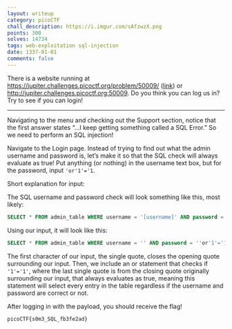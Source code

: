 ```yaml
---
layout: writeup
category: picoCTF
chall_description: https://i.imgur.com/sAfzwzX.png
points: 300
solves: 14734
tags: web-exploitation sql-injection
date: 1337-01-01
comments: false
---
```


There is a website running at https://jupiter.challenges.picoctf.org/problem/50009/ ([link](https://jupiter.challenges.picoctf.org/problem/50009/)) or http://jupiter.challenges.picoctf.org:50009. Do you think you can log us in? Try to see if you can login!  

---

Navigating to the menu and checking out the Support section, notice that the first answer states “...I keep getting something called a SQL Error.” So we need to perform an SQL injection!  

Navigate to the Login page. Instead of trying to find out what the admin username and password is, let’s make it so that the SQL check will always evaluate as true! Put anything (or nothing) in the username text box, but for the password, input `'or'1'='1`.  

Short explanation for input:  

The SQL username and password check will look something like this, most likely:  
```sql
SELECT * FROM admin_table WHERE username = '[username]' AND password = '[password]'
```
Using our input, it will look like this:  
```sql
SELECT * FROM admin_table WHERE username = '' AND password = ''or'1'='1'
```
The first character of our input, the single quote, closes the opening quote surrounding our input. Then, we include an or statement that checks if `'1'='1'`, where the last single quote is from the closing quote originally surrounding our input, that always evaluates as true, meaning this statement will select every entry in the table regardless if the username and password are correct or not.  

After logging in with the payload, you should receive the flag!  

    picoCTF{s0m3_SQL_fb3fe2ad}